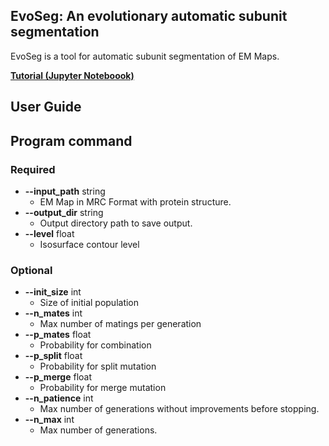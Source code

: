 ## EvoSeg:  An evolutionary automatic subunit segmentation

EvoSeg is a tool for automatic subunit segmentation of EM Maps. 

**[Tutorial (Jupyter Noteboook)](https://github.com/tecdatalab/biostructure/blob/master/em/evolutionary_segmentation/Evolutionary_Segmentation.ipynb)**

## User Guide 

## Program command

### Required

- **--input_path** string 
    - EM Map in MRC Format with protein structure.
- **--output_dir** string
    - Output directory path to save output.
- **--level** float
    - Isosurface contour level
    
### Optional
- **--init_size** int
    - Size of initial population
- **--n_mates** int
    - Max number of matings per generation
- **--p_mates** float
    - Probability for combination 
- **--p_split** float
    - Probability for split mutation
- **--p_merge** float
    - Probability for merge mutation
- **--n_patience** int
    - Max number of generations without improvements before stopping.
- **--n_max** int
    - Max number of generations.
    
